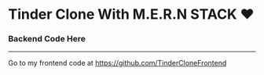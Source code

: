 # Tinder Clone With M.E.R.N STACK ❤️
### Backend Code Here
------------------------------------------------------

Go to my frontend code at https://github.com/TinderCloneFrontend

